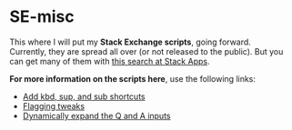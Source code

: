 # SE-misc
This where I will put my **Stack Exchange scripts**, going forward.  
Currently, they are spread all over (or not released to the public).
But you can get many of them with [this search at Stack Apps](http://stackapps.com/search?q=user%3A7653+Greasemonkey).

**For more information on the scripts here**, use the following links:

 - [Add kbd, sup, and sub shortcuts](https://stackapps.com/q/3341/7653)
 - [Flagging tweaks](https://stackapps.com/q/7057/7653)
 - [Dynamically expand the Q and A inputs](https://stackapps.com/a/7719/7653)
